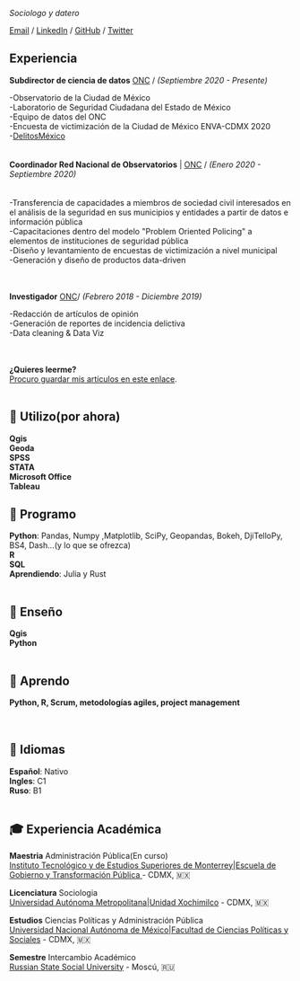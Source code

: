 _Sociologo y datero_ <br>

[Email](mailto:angelserranogs@gmail.com) / [LinkedIn](https://www.linkedin.com/in/angel-serrano-galvez/) / [GitHub](https://github.com/unmexicano/) / [Twitter](https://twitter.com/datero_mexa)

## Experiencia

**Subdirector de ciencia de datos** [ONC](https://onc.org.mx/miembro/AS) / _(Septiembre 2020 - Presente)_ <br>

-Observatorio de la Ciudad de México<br>
-Laboratorio de Seguridad Ciudadana del Estado de México<br>
-Equipo de datos del ONC<br>
-Encuesta de victimización de la Ciudad de México ENVA-CDMX 2020<br>
-[DelitosMéxico](https://www.delitosmexico.onc.org.mx/)<br>
<br><br>
**Coordinador Red Nacional de Observatorios** | [ONC](https://onc.org.mx) / _(Enero 2020 - Septiembre 2020)_ <br>
<br><br>
-Transferencia de capacidades a miembros de sociedad civil interesados en el análisis de la seguridad en sus municipios y entidades a partir de datos e información pública<br>
-Capacitaciones dentro del modelo "Problem Oriented Policing" a elementos de instituciones de seguridad pública<br>
-Diseño y levantamiento de encuestas de victimización a nivel municipal<br>
-Generación y diseño de productos data-driven<br>
<br><br>

**Investigador**   [ONC](https://onc.org.mx)/ _(Febrero 2018 - Diciembre 2019)_<br>

-Redacción de artículos de opinión<br>
-Generación de reportes de incidencia delictiva<br>
-Data cleaning & Data Viz<br>
<br><br>


**¿Quieres leerme?**
<br> [Procuro guardar mis artículos en este enlace](https://github.com/unmexicano/cv/blob/gh-pages/articulos.md).
<br><br>

## 💬 Utilizo(por ahora)

**Qgis**  <br>
**Geoda** <br>
**SPSS** <br>
**STATA** <br>
**Microsoft Office**<br>
**Tableau** <br>

## 💬 Programo
**Python**: Pandas, Numpy ,Matplotlib, SciPy, Geopandas, Bokeh, DjiTelloPy, BS4, Dash...(y lo que se ofrezca) <br>
**R** <br>
**SQL** <br>
**Aprendiendo**: Julia y Rust
<br><br>

## 💬 Enseño
**Qgis** <br>
**Python**
<br><br>

## 💬 Aprendo
**Python, R, Scrum, metodologías agiles, project management** <br>
<br><br>  
## 💬 Idiomas

**Español**: Nativo <br>
**Ingles**: C1 <br>
**Ruso**: B1 
<br><br>

## 🎓 Experiencia Académica

**Maestria** Administración Pública(En curso)<br>
[Instituto Tecnológico y de Estudios Superiores de Monterrey|Escuela de Gobierno y Transformación Pública ](egobiernoytp.mx) - CDMX, 🇲🇽

**Licenciatura** Sociologia<br>
[Universidad Autónoma Metropolitana|Unidad Xochimilco](https://www.xoc.uam.mx/) - CDMX, 🇲🇽

**Estudios** Ciencias Políticas y Administración Pública<br>
[Universidad Nacional Autónoma de México|Facultad de Ciencias Políticas y Sociales](www.politicas.unam.mx)  - CDMX, 🇲🇽

**Semestre** Intercambio Académico<br>
[Russian State Social University](https://rgsu.net/) - Moscú, 🇷🇺


